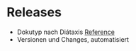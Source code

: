 # Releases

- Dokutyp nach Diátaxis [Reference](glossary.md#reference)
- Versionen und Changes, automatisiert
